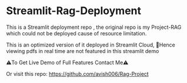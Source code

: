 # Streamlit-Rag-Deployment
This is a Streamlit deployment repo , the original repo is my Project-RAG  which could not be deployed cause of resource limitation.

This is an optimized version of it deployed in Streamlit Cloud, 
🔺Hence viewing pdfs in real time are not featured in this streamlit demo

⚠️To Get Live Demo of Full Features Contact Me⚠️

Or visit this repo: https://github.com/avish006/Rag-Project
